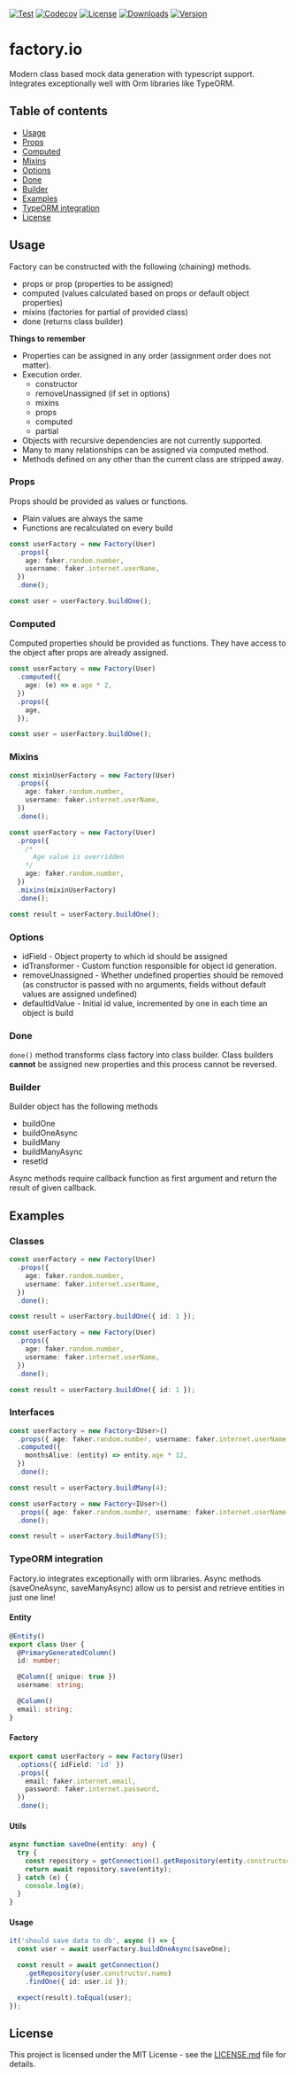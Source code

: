 [![Test](https://github.com/Nalhin/factory.io/workflows/Test/badge.svg)](https://github.com/Nalhin/factory.io/actions)
[![Codecov](https://codecov.io/gh/Nalhin/factory.io/branch/master/graph/badge.svg)](https://codecov.io/gh/Nalhin/factory.io)
[![License](https://img.shields.io/github/license/Nalhin/factory.io)](https://github.com/Nalhin/factory.io/blob/master/LICENSE.md)
[![Downloads](https://img.shields.io/npm/dm/factory.io)](https://www.npmjs.com/package/factory.io)
[![Version](https://img.shields.io/npm/v/factory.io)](https://www.npmjs.com/package/factory.io)

# factory.io

Modern class based mock data generation with typescript support.
Integrates exceptionally well with Orm libraries like TypeORM.

## Table of contents

- [Usage](#usage)
- [Props](#props)
- [Computed](#computed)
- [Mixins](#mixins)
- [Options](#options)
- [Done](#done)
- [Builder](#builder)
- [Examples](#examples)
- [TypeORM integration](#typeorm-integration)
- [License](#license)

## Usage

Factory can be constructed with the following (chaining) methods.

- props or prop (properties to be assigned)
- computed (values calculated based on props or default object properties)
- mixins (factories for partial of provided class)
- done (returns class builder)

**Things to remember**

- Properties can be assigned in any order (assignment order does not matter).
- Execution order.
  - constructor
  - removeUnassigned (if set in options)
  - mixins
  - props
  - computed
  - partial
- Objects with recursive dependencies are not currently supported.
- Many to many relationships can be assigned via computed method.
- Methods defined on any other than the current class are stripped away.

### Props

Props should be provided as values or functions.

- Plain values are always the same
- Functions are recalculated on every build

```ts
const userFactory = new Factory(User)
  .props({
    age: faker.random.number,
    username: faker.internet.userName,
  })
  .done();

const user = userFactory.buildOne();
```

### Computed

Computed properties should be provided as functions. They have access to the object after props are already assigned.

```ts
const userFactory = new Factory(User)
  .computed({
    age: (e) => e.age * 2,
  })
  .props({
    age,
  });

const user = userFactory.buildOne();
```

### Mixins

```ts
const mixinUserFactory = new Factory(User)
  .props({
    age: faker.random.number,
    username: faker.internet.userName,
  })
  .done();

const userFactory = new Factory(User)
  .props({
    /*
      Age value is overridden
    */
    age: faker.random.number,
  })
  .mixins(mixinUserFactory)
  .done();

const result = userFactory.buildOne();
```

### Options

- idField - Object property to which id should be assigned
- idTransformer - Custom function responsible for object id generation.
- removeUnassigned - Whether undefined properties should be removed (as constructor is passed with no arguments, fields without default values are assigned undefined)
- defaultIdValue - Initial id value, incremented by one in each time an object is build

### Done

`done()` method transforms class factory into class builder.
Class builders **cannot** be assigned new properties and this process cannot be reversed.

### Builder

Builder object has the following methods

- buildOne
- buildOneAsync
- buildMany
- buildManyAsync
- resetId

Async methods require callback function as first argument and return the result of given callback.

## Examples

### Classes

```ts
const userFactory = new Factory(User)
  .props({
    age: faker.random.number,
    username: faker.internet.userName,
  })
  .done();

const result = userFactory.buildOne({ id: 1 });
```

```ts
const userFactory = new Factory(User)
  .props({
    age: faker.random.number,
    username: faker.internet.userName,
  })
  .done();

const result = userFactory.buildOne({ id: 1 });
```

### Interfaces

```ts
const userFactory = new Factory<IUser>()
  .props({ age: faker.random.number, username: faker.internet.userName })
  .computed({
    monthsAlive: (entity) => entity.age * 12,
  })
  .done();

const result = userFactory.buildMany(4);
```

```ts
const userFactory = new Factory<IUser>()
  .props({ age: faker.random.number, username: faker.internet.userName })
  .done();

const result = userFactory.buildMany(5);
```

### TypeORM integration

Factory.io integrates exceptionally with orm libraries.
Async methods (saveOneAsync, saveManyAsync) allow us to persist and retrieve entities in just one line!

#### Entity

```ts
@Entity()
export class User {
  @PrimaryGeneratedColumn()
  id: number;

  @Column({ unique: true })
  username: string;

  @Column()
  email: string;
}
```

#### Factory

```ts
export const userFactory = new Factory(User)
  .options({ idField: 'id' })
  .props({
    email: faker.internet.email,
    password: faker.internet.password,
  })
  .done();
```

#### Utils

```ts
async function saveOne(entity: any) {
  try {
    const repository = getConnection().getRepository(entity.constructor.name);
    return await repository.save(entity);
  } catch (e) {
    console.log(e);
  }
}
```

#### Usage

```ts
it('should save data to db', async () => {
  const user = await userFactory.buildOneAsync(saveOne);

  const result = await getConnection()
    .getRepository(user.constructor.name)
    .findOne({ id: user.id });

  expect(result).toEqual(user);
});
```

## License

This project is licensed under the MIT License - see the [LICENSE.md](LICENSE.md) file for details.
